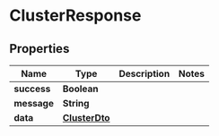 # ClusterResponse

## Properties
Name | Type | Description | Notes
------------ | ------------- | ------------- | -------------
**success** | **Boolean** |  | 
**message** | **String** |  | 
**data** | [**ClusterDto**](ClusterDto.md) |  | 
